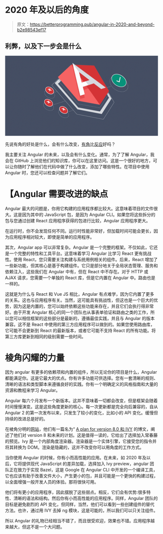 # 2020 年及以后的角度

> 原文：<https://betterprogramming.pub/angular-in-2020-and-beyond-b2e98543ef17>

## 利弊，以及下一步会是什么

![](img/506b499010bf74aaf2b9c83395018653.png)

先说有角的好处是什么，会有什么改变，[有角](https://github.com/angular/angular)比[反应](https://reactjs.org/)好吗？

我主要关注 Angular 的未来，以及会有什么变化。通常，为了了解 Angular，我会在 GitHub 上浏览他们的知识库，你可以在这里访问。这是一个很好的地方，可以让你随时了解他们在代码中做了什么改变，添加了哪些特性。在项目中使用 Angular 时，您还可以检查问题并了解它们。

# 【Angular 需要改进的缺点

Angular 最大的问题是，你用它构建的应用程序都比较大。这意味着项目的文件很大。这是因为其中的 JavaScript 包，是因为 Angular CLI。如果您将这些拆分的包与您通过创建 React 应用程序获得的包进行比较，Angular 应用程序更大。

在运行时，你不会发现任何不同。运行时性能非常好，但加载时间可能会更长，因为应用程序相对较大，即使是简单的应用程序。

其次，Angular app 可以非常复杂。Angular 是一个完整的框架。不仅如此，它还是一个完整的特性和工具平台。这意味着学习 Angular 比学习 React 更有挑战性。使用 React，您只需要关注构建与系统用例相关的组件。后来，React 增加了一些新功能，但其核心是基于构建组件。它只是部分地关于全局状态管理、服务和依赖注入，这些我们在 Angular 中有，但在 React 中不存在。对于 HTTP 或 AJAX 请求，您需要一个单独的 React 库，但是它内置在 Angular 中。路由也是一样的。

这就是为什么与 React 和 Vue JS 相比，Angular 有点难学，因为它内置了更多的关系。这也与应用程序有关。当然，这可能具有挑战性，但这也是一个巨大的优势，因为这是内置的，您可以始终依赖这些功能来存在，并且它们会执行得非常好。由于开发 Angular 核心的同一个团队也从事表单验证和路由之类的工作，所以您可以相信框架的这些部分是最新的，遵循最佳实践，并且与 Angular 的版本兼容。这不是 React 中使用的第三方应用程序可以做到的。如果您使用路由库，它可能不会更新到 React 的最新版本，或者它可能不支持 React 的所有功能。将第三方库更新到相同的级别需要一些时间。

# **棱角闪耀的力量**

因为 angular 有更多的依赖项和内置的组件，所以无论你的项目是什么，Angular 都能满足你。这是它最大的优点。你有许多功能可供选择。您有一套清晰的规则、清晰的语法和类型脚本来遵循良好的实践。你有一个明确定义的风格指南和大量的资源和教程来学习 Angular。

Angular 每六个月发布一个新版本。这并不意味着一切都会改变，但是框架会随着时间慢慢演变。这是这些角度更新的核心。每一次更新都是完全向后兼容的，自从 Angular 2 的第一次发布以来，只发生了较小的变化，比如小的 API 变化。缓慢但持续的改进总是好的。

在棱角分明的[网站](https://angular.io/)，他们有一篇名为“ [A plan for version 8.0 和 IVY](https://blog.angular.io/a-plan-for-version-8-0-and-ivy-b3318dfc19f7) 的博文，阐述了他们对 version 8 和未来的计划。这是值得一读的，它给出了选择加入常春藤的预览。Ivy 是一个内部角度渲染器。渲染器是一个实体引擎，它接受您的指令并将其转换为 DOM。渲染是隐藏的，这并不改变你可以用角度的工作方式。

当你使用 Angular 的时候，你有小而高性能的应用。在未来，如 2020 年及以后，它将提供现代 JavaScript 的差异加载，选择加入 Ivy preview，angular 团队正在致力于实现 Bazel，这是 Google 在 Angular CLI 中开发的一个编译工具，它也应该有助于改善文件大小，产生更小的包，并且可能是一个更快的构建过程，以全面增强一般开发人员的体验。那将很快可用。

他们将有更小的应用程序，因此摆脱了这些弱点。相反，它们会有优势:很多特性、清晰的语法和结构。然后你有小而高性能的应用程序。同样，Angular 团队的目标是避免剧烈的 API 变化，但同样，当然，他们可以看到一些创建组件的替代方法。也许，通过用 IVY 去掉 ng 模块，这是可能的，所以我们可以只关注组件。

所以 Angular 的礼物已经相当不错了，而且很受欢迎，效果也不错。应用程序越来越大，但这不是一个大问题。